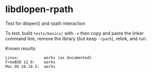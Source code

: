 # libdlopen-rpath

Test for dlopen() and rpath interaction

To test, build `tests/basics/` with `-v` then copy and paste the linker
command line, remove the library (but keep `-rpath`), relink, and run.

Known results:

```
Linux:           works (as documented)
FreeBSD 12.0:    works
Mac OS 10.14.5:  works
```

